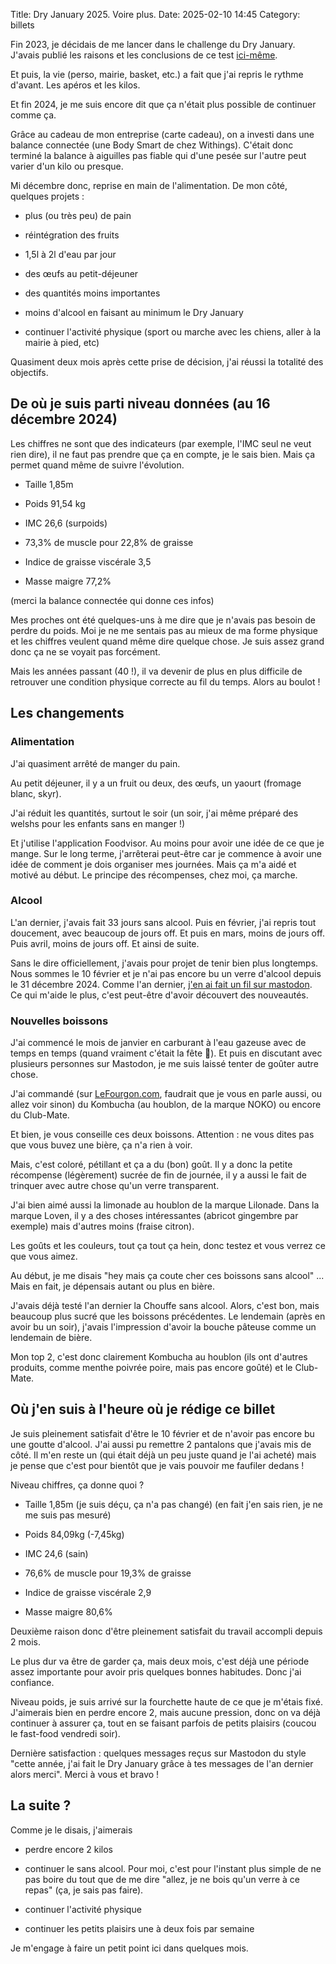 Title: Dry January 2025. Voire plus.
Date: 2025-02-10 14:45
Category: billets

Fin 2023, je décidais de me lancer dans le challenge du Dry January. J'avais publié les raisons et les conclusions de ce test [ici-même](<https://nicolas.loeuillet.org/billets/2024/02/01/dry-january-2024/> "ici-même").

Et puis, la vie (perso, mairie, basket, etc.) a fait que j'ai repris le rythme d'avant. Les apéros et les kilos.

Et fin 2024, je me suis encore dit que ça n'était plus possible de continuer comme ça.

Grâce au cadeau de mon entreprise (carte cadeau), on a investi dans une balance connectée (une Body Smart de chez Withings). C'était donc terminé la balance à aiguilles pas fiable qui d'une pesée sur l'autre peut varier d'un kilo ou presque.

Mi décembre donc, reprise en main de l'alimentation. De mon côté, quelques projets :

- plus (ou très peu) de pain

- réintégration des fruits

- 1,5l à 2l d'eau par jour

- des œufs au petit-déjeuner

- des quantités moins importantes

- moins d'alcool en faisant au minimum le Dry January

- continuer l'activité physique (sport ou marche avec les chiens, aller à la mairie à pied, etc)

Quasiment deux mois après cette prise de décision, j'ai réussi la totalité des objectifs.

## De où je suis parti niveau données (au 16 décembre 2024)

Les chiffres ne sont que des indicateurs (par exemple, l'IMC seul ne veut rien dire), il ne faut pas prendre que ça en compte, je le sais bien. Mais ça permet quand même de suivre l'évolution.

- Taille 1,85m

- Poids 91,54 kg

- IMC 26,6 (surpoids)

- 73,3% de muscle pour 22,8% de graisse

- Indice de graisse viscérale 3,5

- Masse maigre 77,2%

(merci la balance connectée qui donne ces infos)

Mes proches ont été quelques-uns à me dire que je n'avais pas besoin de perdre du poids. Moi je ne me sentais pas au mieux de ma forme physique et les chiffres veulent quand même dire quelque chose. Je suis assez grand donc ça ne se voyait pas forcément.

Mais les années passant (40 !), il va devenir de plus en plus difficile de retrouver une condition physique correcte au fil du temps. Alors au boulot !

## Les changements

### Alimentation

J'ai quasiment arrêté de manger du pain.

Au petit déjeuner, il y a un fruit ou deux, des œufs, un yaourt (fromage blanc, skyr).

J'ai réduit les quantités, surtout le soir (un soir, j'ai même préparé des welshs pour les enfants sans en manger !)

Et j'utilise l'application Foodvisor. Au moins pour avoir une idée de ce que je mange. Sur le long terme, j'arrêterai peut-être car je commence à avoir une idée de comment je dois organiser mes journées. Mais ça m'a aidé et motivé au début. Le principe des récompenses, chez moi, ça marche.

### Alcool

L'an dernier, j'avais fait 33 jours sans alcool. Puis en février, j'ai repris tout doucement, avec beaucoup de jours off. Et puis en mars, moins de jours off. Puis avril, moins de jours off. Et ainsi de suite.

Sans le dire officiellement, j'avais pour projet de tenir bien plus longtemps. Nous sommes le 10 février et je n'ai pas encore bu un verre d'alcool depuis le 31 décembre 2024. Comme l'an dernier, [j'en ai fait un fil sur mastodon](<https://piaille.fr/@nicosomb/113735382107757387> "j'en ai fait un fil sur mastodon"). Ce qui m'aide le plus, c'est peut-être d'avoir découvert des nouveautés.

### Nouvelles boissons

J'ai commencé le mois de janvier en carburant à l'eau gazeuse avec de temps en temps (quand vraiment c'était la fête 🥳). Et puis en discutant avec plusieurs personnes sur Mastodon, je me suis laissé tenter de goûter autre chose.

J'ai commandé (sur [LeFourgon.com](<https://www.lefourgon.com/> "LeFourgon.com"), faudrait que je vous en parle aussi, ou allez voir sinon) du Kombucha (au houblon, de la marque NOKO) ou encore du Club-Mate.

Et bien, je vous conseille ces deux boissons. Attention : ne vous dites pas que vous buvez une bière, ça n'a rien à voir.

Mais, c'est coloré, pétillant et ça a du (bon) goût. Il y a donc la petite récompense (légèrement) sucrée de fin de journée, il y a aussi le fait de trinquer avec autre chose qu'un verre transparent.

J'ai bien aimé aussi la limonade au houblon de la marque Lilonade. Dans la marque Loven, il y a des choses intéressantes (abricot gingembre par exemple) mais d'autres moins (fraise citron).

Les goûts et les couleurs, tout ça tout ça hein, donc testez et vous verrez ce que vous aimez.

Au début, je me disais "hey mais ça coute cher ces boissons sans alcool" ... Mais en fait, je dépensais autant ou plus en bière.

J'avais déjà testé l'an dernier la Chouffe sans alcool. Alors, c'est bon, mais beaucoup plus sucré que les boissons précédentes. Le lendemain (après en avoir bu un soir), j'avais l'impression d'avoir la bouche pâteuse comme un lendemain de bière.

Mon top 2, c'est donc clairement Kombucha au houblon (ils ont d'autres produits, comme menthe poivrée poire, mais pas encore goûté) et le Club-Mate.

## Où j'en suis à l'heure où je rédige ce billet

Je suis pleinement satisfait d'être le 10 février et de n'avoir pas encore bu une goutte d'alcool. J'ai aussi pu remettre 2 pantalons que j'avais mis de côté. Il m'en reste un (qui était déjà un peu juste quand je l'ai acheté) mais je pense que c'est pour bientôt que je vais pouvoir me faufiler dedans !

Niveau chiffres, ça donne quoi ?

- Taille 1,85m (je suis déçu, ça n'a pas changé) (en fait j'en sais rien, je ne me suis pas mesuré)

- Poids 84,09kg (-7,45kg)

- IMC 24,6 (sain)

- 76,6% de muscle pour 19,3% de graisse

- Indice de graisse viscérale 2,9

- Masse maigre 80,6%

Deuxième raison donc d'être pleinement satisfait du travail accompli depuis 2 mois.

Le plus dur va être de garder ça, mais deux mois, c'est déjà une période assez importante pour avoir pris quelques bonnes habitudes. Donc j'ai confiance.

Niveau poids, je suis arrivé sur la fourchette haute de ce que je m'étais fixé. J'aimerais bien en perdre encore 2, mais aucune pression, donc on va déjà continuer à assurer ça, tout en se faisant parfois de petits plaisirs (coucou le fast-food vendredi soir).

Dernière satisfaction : quelques messages reçus sur Mastodon du style "cette année, j'ai fait le Dry January grâce à tes messages de l'an dernier alors merci". Merci à vous et bravo !

## La suite ?

Comme je le disais, j'aimerais

- perdre encore 2 kilos

- continuer le sans alcool. Pour moi, c'est pour l'instant plus simple de ne pas boire du tout que de me dire "allez, je ne bois qu'un verre à ce repas" (ça, je sais pas faire).

- continuer l'activité physique

- continuer les petits plaisirs une à deux fois par semaine

Je m'engage à faire un petit point ici dans quelques mois.
